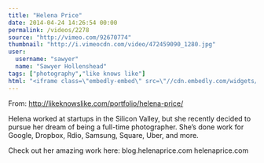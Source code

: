 ```yaml
---
title: "Helena Price"
date: 2014-04-24 14:26:54 00:00
permalink: /videos/2278
source: "http://vimeo.com/92670774"
thumbnail: "http://i.vimeocdn.com/video/472459090_1280.jpg"
user:
  username: "sawyer"
  name: "Sawyer Hollenshead"
tags: ["photography","like knows like"]
html: "<iframe class=\"embedly-embed\" src=\"//cdn.embedly.com/widgets/media.html?src=http%3A%2F%2Fplayer.vimeo.com%2Fvideo%2F92670774&wmode=transparent&src_secure=1&url=http%3A%2F%2Fvimeo.com%2F92670774&image=http%3A%2F%2Fi.vimeocdn.com%2Fvideo%2F472459090_1280.jpg&key=daaebf4d9cdd46779200162d0ca86e20&type=text%2Fhtml&schema=vimeo\" width=\"1280\" height=\"720\" scrolling=\"no\" frameborder=\"0\" allowfullscreen></iframe>"
---
```


From: http://likeknowslike.com/portfolio/helena-price/

Helena worked at startups in the Silicon Valley, but she recently decided to pursue her dream of being a full-time photographer. She’s done work for Google, Dropbox, Rdio, Samsung, Square, Uber, and more.

Check out her amazing work here:
blog.helenaprice.com
helenaprice.com